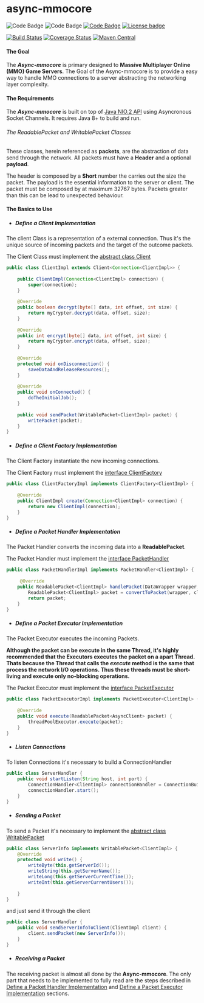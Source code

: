 # async-mmocore
![Code Badge](https://img.shields.io/badge/Project-L2J-red.svg)
![Code Badge](https://img.shields.io/badge/Powered_by-Java_1.8-lightgray.svg)
[![Code Badge](https://img.shields.io/badge/Versioning-Semantic-green.svg)](https://semver.org/)
[![License badge](https://img.shields.io/badge/license-GPL-blue.svg)](https://opensource.org/licenses/AGPL-3.0)

[![Build Status](https://travis-ci.org/JoeAlisson/async-mmocore.svg?branch=master)](https://travis-ci.org/JoeAlisson/async-mmocore)
[![Coverage Status](https://coveralls.io/repos/github/JoeAlisson/async-mmocore/badge.svg?branch=master)](https://coveralls.io/github/JoeAlisson/async-mmocore?branch=master)
[![Maven Central](https://maven-badges.herokuapp.com/maven-central/io.github.joealisson/async-mmocore/badge.svg)](https://maven-badges.herokuapp.com/maven-central/io.github.joealisson/async-mmocore)



#### The  Goal

The _**Async-mmocore**_ is primary designed to **Massive Multiplayer Online (MMO) Game Servers**. 
The Goal of the Async-mmocore is to provide a easy way to handle MMO connections to a server abstracting the networking layer complexity.

#### The Requirements 

The _**Async-mmocore**_ is built on top of [Java NIO.2 API](https://docs.oracle.com/javase/7/docs/api/java/nio/channels/AsynchronousSocketChannel.html) using Asyncronous Socket Channels. It requires Java 8+ to build and run.

###### The ReadablePacket and WritablePacket Classes

These classes, herein referenced as **packets**, are the abstraction of data send through the network.
All packets must have a **Header** and a optional **payload**. 

The header is composed by a **Short** number the carries out the size the packet. 
The payload is the essential information to the server or client. The packet must be composed by at maximum 32767 bytes.
Packets greater than this can be lead to unexpected behaviour. 

#### The Basics to Use

* ##### Define a Client Implementation

The client Class is a representation of a external connection. Thus it's the unique source of incoming packets and the target of the outcome packets.

The Client Class must implement the [abstract class Client](https://github.com/JoeAlisson/async-mmocore/blob/master/src/main/org.l2j.mmocore/org/l2j/mmocore/Client.java) 

```java
public class ClientImpl extends Client<Connection<ClientImpl>> {
    
    public ClientImpl(Connection<ClientImpl> connection) {
        super(connection);
    }
        
    @Override
    public boolean decrypt(byte[] data, int offset, int size) {
        return myCrypter.decrypt(data, offset, size);
    }
    
    @Override
    public int encrypt(byte[] data, int offset, int size) {
        return myCrypter.encrypt(data, offset, size);
    }
    
    @Override
    protected void onDisconnection() {
        saveDataAndReleaseResources();
    }
    
    @Override
    public void onConnected() {
        doTheInitialJob();    
    }
    
    public void sendPacket(WritablePacket<ClientImpl> packet) {
        writePacket(packet);
    }
}
```

* ##### Define a Client Factory Implementation

The Client Factory instantiate the new incoming connections. 

The Client Factory must implement the [interface ClientFactory](https://github.com/JoeAlisson/async-mmocore/blob/master/src/main/org.l2j.mmocore/org/l2j/mmocore/ClientFactory.java)

```java
public class ClientFactoryImpl implements ClientFactory<ClientImpl> {
    
    @Override
    public ClientImpl create(Connection<ClientImpl> connection) {
        return new ClientImpl(connection);
    }    
}
``` 

* ##### Define a Packet Handler Implementation

The Packet Handler converts the incoming data into a **ReadablePacket**.

The Packet Handler must implement the [interface PacketHandler](https://github.com/JoeAlisson/async-mmocore/blob/master/src/main/org.l2j.mmocore/org/l2j/mmocore/PacketHandler.java)
```java
public class PacketHandlerImpl implements PacketHandler<ClientImpl> {
    
     @Override
    public ReadablePacket<ClientImpl> handlePacket(DataWrapper wrapper, ClientImpl client) {
        ReadablePacket<ClientImpl> packet = convertToPacket(wrapper, client);
        return packet;
    }
}

```

* ##### Define a Packet Executor Implementation

The Packet Executor executes the incoming Packets. 

**Although the packet can be execute in the same Thread, it's highly recommended that the Executors executes the packet on a apart Thread.
Thats because the Thread that calls the _execute_ method is the same that process the network I/O operations. Thus these threads must be short-living and execute only no-blocking operations.**

The Packet Executor must implement the [interface PacketExecutor](https://github.com/JoeAlisson/async-mmocore/blob/master/src/main/org.l2j.mmocore/org/l2j/mmocore/PacketExecutor.java)

```java
public class PacketExecutorImpl implements PacketExecutor<ClientImpl> {
    
    @Override
    public void execute(ReadablePacket<AsyncClient> packet) { 
        threadPoolExecutor.execute(packet);
    }
}
```  

* ##### Listen Connections

To listen Connections it's necessary to build a ConnectionHandler

```java
public class ServerHandler {
    public void startListen(String host, int port) { 
        ConnectionHandler<ClientImpl> connectionHandler = ConnectionBuilder.create(new InetSocketAddress(host, port), new ClientFactoryImpl(), new PacketHandlerImpl(), new PacketExecutorImpl()).build();
        connectionHandler.start();
    }    
} 

```

* ##### Sending a Packet

To send a Packet it's necessary to implement the [abstract class WritablePacket](https://github.com/JoeAlisson/async-mmocore/blob/master/src/main/org.l2j.mmocore/org/l2j/mmocore/WritablePacket.java)

```java
public class ServerInfo implements WritablePacket<ClientImpl> {
    @Override
    protected void write() {
        writeByte(this.getServerId());
        writeString(this.getServerName());
        writeLong(this.getServerCurrentTime());
        writeInt(this.getServerCurrentUsers());
        
    }
}
```
and just send it through the client

```java
public class ServerHandler {
    public void sendServerInfoToClient(ClientImpl client) {
        client.sendPacket(new ServerInfo());
    }
}
```

* ##### Receiving a Packet

The receiving packet is almost all done by the **Async-mmocore**. The only part that needs to be implemented to fully read are the steps described in [Define a Packet Handler Implementation](#define-a-packet-handler-implementation) and [Define a Packet Executor Implementation](#define-a-packet-executor-implementation) sections.  
